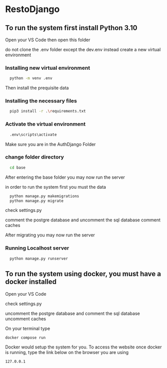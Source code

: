 # RestoDjango

<h2> To run the system first install Python 3.10 </h2>
<p> Open your VS Code then open this folder <p>

do not clone the .env folder except the dev.env instead create a new virtual environment

<h3>Installing new virtual environment</h3>

```bash
  python -m venv .env
```

Then install the prequisite data

<h3>Installing the necessary files</h3>

```bash
  pip3 install -r .\requirements.txt
```

<h3>Activate the virtual environment</h3>

```bash
  .env\scripts\activate
```

<p> Make sure you are in the AuthDjango Folder </p>

<h3>change folder directory</h3>

```bash
  cd base
```

<p>After entering the base folder you may now run the server</p>

<p> in order to run the system first you must the data </p>

```bash
  python manage.py makemigrations
  python manage.py migrate
```

check settings.py 

comment the postgre database and uncomment the sql database
comment caches

<p>After migrating you may now run the server</p>

<h3>Running Localhost server</h3>

```
  python manage.py runserver
```

<h2> To run the system using docker, you must have a docker installed </h2>
<p> Open your VS Code <p>

check settings.py 

uncomment the postgre database and comment the sql database
uncomment caches

On your terminal type 

```
docker compose run

```

Docker would setup the system for you. 
To access the website once docker is running, type the link below on the browser you are using

```
127.0.0.1

```


